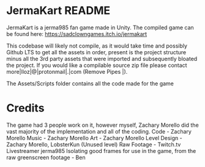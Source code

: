 # JermaKart  README
 
JermaKart is a jerma985 fan game made in Unity.
The compiled game can be found here: https://sadclowngames.itch.io/jermakart

This codebase will likely not compile, as it would take time and possibly Github LTS to get all the assets in order, present
is the project structure minus all the 3rd party assets that were imported and subsequently bloated the project. If you would like a compilable source zip file please contact more|lloz|@|protonmail|.|com (Remove Pipes |).

The Assets/Scripts folder contains all the code made for the game

# Credits 
The game had 3 people work on it, however myself, Zachary Morello did the vast majority of the implementation and all of the coding.
Code - Zachary Morello
Music - Zachary Morello
Art - Zachary Morello
Level Design - Zachary Morello, LobsterKun (Unused level)
Raw Footage - Twitch.tv Livestreamer jerma985
Isolating good frames for use in the game, from the raw greenscreen footage - Ben
